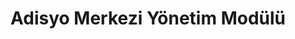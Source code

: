 ---
layout: merkezi-yönetim
title: Adisyo Merkezi Yönetim Modülü
description: Adisyo patron mobil uygulaması ile tüm şubeleriniz anlık, gerçek zamanlı cebinizde!
permalink: /merkezi-yönetim/
---